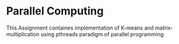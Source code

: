 # Parallel Computing
This Assignment containes implementation of K-means and matrix-multiplication using pthreads paradigm of parallel programming
